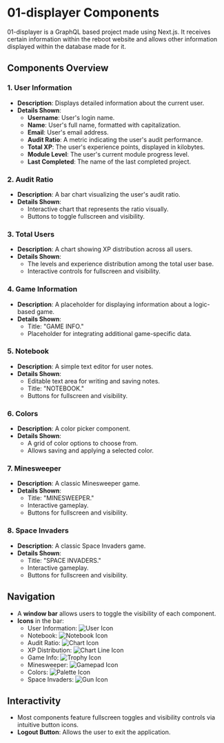 # 01-displayer Components

01-displayer is a GraphQL based project made using Next.js. It receives certain information within the reboot website and allows other information displayed within the database made for it. 

## Components Overview

### 1. **User Information**
- **Description**: Displays detailed information about the current user.
- **Details Shown**:
  - **Username**: User's login name.
  - **Name**: User's full name, formatted with capitalization.
  - **Email**: User's email address.
  - **Audit Ratio**: A metric indicating the user's audit performance.
  - **Total XP**: The user's experience points, displayed in kilobytes.
  - **Module Level**: The user's current module progress level.
  - **Last Completed**: The name of the last completed project.

### 2. **Audit Ratio**
- **Description**: A bar chart visualizing the user's audit ratio.
- **Details Shown**:
  - Interactive chart that represents the ratio visually.
  - Buttons to toggle fullscreen and visibility.

### 3. **Total Users**
- **Description**: A chart showing XP distribution across all users.
- **Details Shown**:
  - The levels and experience distribution among the total user base.
  - Interactive controls for fullscreen and visibility.

### 4. **Game Information**
- **Description**: A placeholder for displaying information about a logic-based game.
- **Details Shown**:
  - Title: "GAME INFO."
  - Placeholder for integrating additional game-specific data.

### 5. **Notebook**
- **Description**: A simple text editor for user notes.
- **Details Shown**:
  - Editable text area for writing and saving notes.
  - Title: "NOTEBOOK."
  - Buttons for fullscreen and visibility.

### 6. **Colors**
- **Description**: A color picker component.
- **Details Shown**:
  - A grid of color options to choose from.
  - Allows saving and applying a selected color.

### 7. **Minesweeper**
- **Description**: A classic Minesweeper game.
- **Details Shown**:
  - Title: "MINESWEEPER."
  - Interactive gameplay.
  - Buttons for fullscreen and visibility.

### 8. **Space Invaders**
- **Description**: A classic Space Invaders game.
- **Details Shown**:
  - Title: "SPACE INVADERS."
  - Interactive gameplay.
  - Buttons for fullscreen and visibility.

## Navigation
- A **window bar** allows users to toggle the visibility of each component.
- **Icons** in the bar:
  - User Information: ![User Icon](https://fontawesome.com/icons/user)
  - Notebook: ![Notebook Icon](https://fontawesome.com/icons/note-sticky)
  - Audit Ratio: ![Chart Icon](https://fontawesome.com/icons/bar-chart)
  - XP Distribution: ![Chart Line Icon](https://fontawesome.com/icons/chart-line)
  - Game Info: ![Trophy Icon](https://fontawesome.com/icons/trophy)
  - Minesweeper: ![Gamepad Icon](https://fontawesome.com/icons/gamepad)
  - Colors: ![Palette Icon](https://fontawesome.com/icons/palette)
  - Space Invaders: ![Gun Icon](https://fontawesome.com/icons/gun)

## Interactivity
- Most components feature fullscreen toggles and visibility controls via intuitive button icons.
- **Logout Button**: Allows the user to exit the application.

